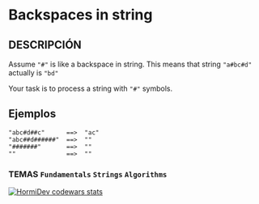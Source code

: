 # Backspaces in string

## DESCRIPCIÓN
Assume `"#"` is like a backspace in string. This means that string `"a#bc#d"` actually is `"bd"`

Your task is to process a string with `"#"` symbols.

## Ejemplos
```
"abc#d##c"      ==>  "ac"
"abc##d######"  ==>  ""
"#######"       ==>  ""
""              ==>  ""
```

### TEMAS `Fundamentals` `Strings` `Algorithms`

<a href="https://www.codewars.com/users/HormiDev"><img src="https://www.codewars.com/users/HormiDev/badges/micro" alt="HormiDev codewars stats"></a>
